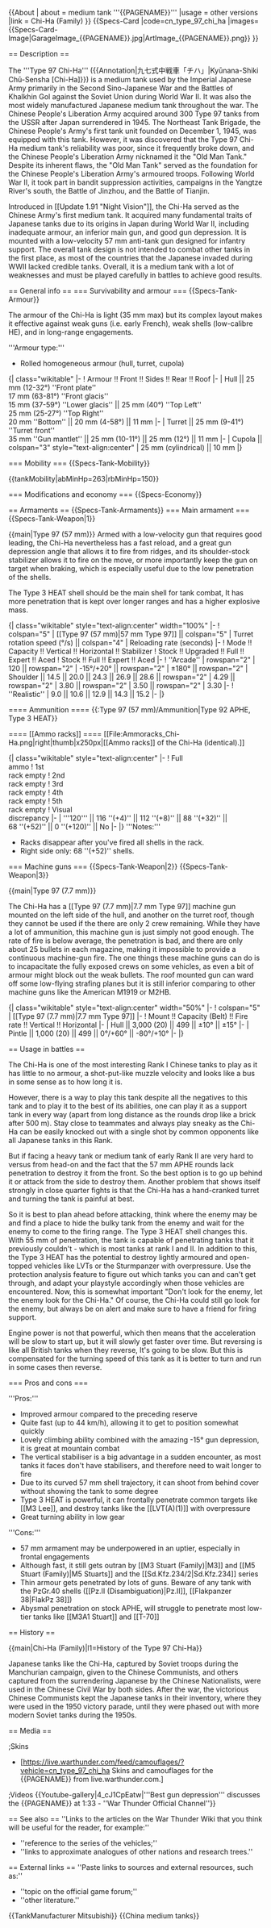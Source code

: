 {{About
| about = medium tank '''{{PAGENAME}}'''
|usage = other versions
|link = Chi-Ha (Family)
}}
{{Specs-Card
|code=cn_type_97_chi_ha
|images={{Specs-Card-Image|GarageImage_{{PAGENAME}}.jpg|ArtImage_{{PAGENAME}}.png}}
}}

== Description ==
<!-- ''In the description, the first part should be about the history of the creation and combat usage of the vehicle, as well as its key features. In the second part, tell the reader about the ground vehicle in the game. Insert a screenshot of the vehicle, so that if the novice player does not remember the vehicle by name, he will immediately understand what kind of vehicle the article is talking about.'' -->
The '''Type 97 Chi-Ha''' ({{Annotation|九七式中戦車「チハ」|Kyūnana-Shiki Chū-Sensha [Chi-Ha]}}) is a medium tank used by the Imperial Japanese Army primarily in the Second Sino-Japanese War and the Battles of Khalkhin Gol against the Soviet Union during World War II. It was also the most widely manufactured Japanese medium tank throughout the war. The Chinese People's Liberation Army acquired around 300 Type 97 tanks from the USSR after Japan surrendered in 1945. The Northeast Tank Brigade, the Chinese People's Army's first tank unit founded on December 1, 1945, was equipped with this tank. However, it was discovered that the Type 97 Chi-Ha medium tank's reliability was poor, since it frequently broke down, and the Chinese People's Liberation Army nicknamed it the "Old Man Tank." Despite its inherent flaws, the "Old Man Tank" served as the foundation for the Chinese People's Liberation Army's armoured troops. Following World War II, it took part in bandit suppression activities, campaigns in the Yangtze River's south, the Battle of Jinzhou, and the Battle of Tianjin.

Introduced in [[Update 1.91 "Night Vision"]], the Chi-Ha served as the Chinese Army's first medium tank. It acquired many fundamental traits of Japanese tanks due to its origins in Japan during World War II, including inadequate armour, an inferior main gun, and good gun depression. It is mounted with a low-velocity 57 mm anti-tank gun designed for infantry support. The overall tank design is not intended to combat other tanks in the first place, as most of the countries that the Japanese invaded during WWII lacked credible tanks. Overall, it is a medium tank with a lot of weaknesses and must be played carefully in battles to achieve good results.

== General info ==
=== Survivability and armour ===
{{Specs-Tank-Armour}}
<!-- ''Describe armour protection. Note the most well protected and key weak areas. Appreciate the layout of modules as well as the number and location of crew members. Is the level of armour protection sufficient, is the placement of modules helpful for survival in combat? If necessary use a visual template to indicate the most secure and weak zones of the armour.'' -->

The armour of the Chi-Ha is light (35 mm max) but its complex layout makes it effective against weak guns (i.e. early French), weak shells (low-calibre HE), and in long-range engagements.

'''Armour type:'''

* Rolled homogeneous armour (hull, turret, cupola)

{| class="wikitable"
|-
! Armour !! Front !! Sides !! Rear !! Roof
|-
| Hull || 25 mm (12-32°) ''Front plate'' <br> 17 mm (63-81°) ''Front glacis'' <br> 15 mm (37-59°) ''Lower glacis'' || 25 mm (40°) ''Top Left'' <br> 25 mm (25-27°) ''Top Right'' <br> 20 mm ''Bottom'' || 20 mm (4-58°) || 11 mm
|-
| Turret || 25 mm (9-41°) ''Turret front'' <br> 35 mm ''Gun mantlet'' || 25 mm (10-11°) || 25 mm (12°) || 11 mm
|-
| Cupola || colspan="3" style="text-align:center" | 25 mm (cylindrical) || 10 mm
|}

=== Mobility ===
{{Specs-Tank-Mobility}}
<!-- ''Write about the mobility of the ground vehicle. Estimate the specific power and manoeuvrability, as well as the maximum speed forwards and backwards.'' -->

{{tankMobility|abMinHp=263|rbMinHp=150}}

=== Modifications and economy ===
{{Specs-Economy}}

== Armaments ==
{{Specs-Tank-Armaments}}
=== Main armament ===
{{Specs-Tank-Weapon|1}}
<!-- ''Give the reader information about the characteristics of the main gun. Assess its effectiveness in a battle based on the reloading speed, ballistics and the power of shells. Do not forget about the flexibility of the fire, that is how quickly the cannon can be aimed at the target, open fire on it and aim at another enemy. Add a link to the main article on the gun: <code><nowiki>{{main|Name of the weapon}}</nowiki></code>. Describe in general terms the ammunition available for the main gun. Give advice on how to use them and how to fill the ammunition storage.'' -->
{{main|Type 97 (57 mm)}}
Armed with a low-velocity gun that requires good leading, the Chi-Ha nevertheless has a fast reload, and a great gun depression angle that allows it to fire from ridges, and its shoulder-stock stabilizer allows it to fire on the move, or more importantly keep the gun on target when braking, which is especially useful due to the low penetration of the shells.

The Type 3 HEAT shell should be the main shell for tank combat, It has more penetration that is kept over longer ranges and has a higher explosive mass.

{| class="wikitable" style="text-align:center" width="100%"
|-
! colspan="5" | [[Type 97 (57 mm)|57 mm Type 97]] || colspan="5" | Turret rotation speed (°/s) || colspan="4" | Reloading rate (seconds)
|-
! Mode !! Capacity !! Vertical !! Horizontal !! Stabilizer
! Stock !! Upgraded !! Full !! Expert !! Aced
! Stock !! Full !! Expert !! Aced
|-
! ''Arcade''
| rowspan="2" | 120 || rowspan="2" | -15°/+20° || rowspan="2" | ±180° || rowspan="2" | Shoulder || 14.5 || 20.0 || 24.3 || 26.9 || 28.6 || rowspan="2" | 4.29 || rowspan="2" | 3.80 || rowspan="2" | 3.50 || rowspan="2" | 3.30
|-
! ''Realistic''
| 9.0 || 10.6 || 12.9 || 14.3 || 15.2
|-
|}

==== Ammunition ====
{{:Type 97 (57 mm)/Ammunition|Type 92 APHE, Type 3 HEAT}}

==== [[Ammo racks]] ====
[[File:Ammoracks_Chi-Ha.png|right|thumb|x250px|[[Ammo racks]] of the Chi-Ha (identical).]]
<!-- '''Last updated: 2.5.0.39''' -->
{| class="wikitable" style="text-align:center"
|-
! Full<br>ammo
! 1st<br>rack empty
! 2nd<br>rack empty
! 3rd<br>rack empty
! 4th<br>rack empty
! 5th<br>rack empty
! Visual<br>discrepancy
|-
| '''120''' || 116&nbsp;''(+4)'' || 112&nbsp;''(+8)'' || 88&nbsp;''(+32)'' || 68&nbsp;''(+52)'' || 0&nbsp;''(+120)'' || No
|-
|}
'''Notes:'''

* Racks disappear after you've fired all shells in the rack.
* Right side only: 68&nbsp;''(+52)'' shells.

=== Machine guns ===
{{Specs-Tank-Weapon|2}}
{{Specs-Tank-Weapon|3}}
<!-- ''Offensive and anti-aircraft machine guns not only allow you to fight some aircraft but also are effective against lightly armoured vehicles. Evaluate machine guns and give recommendations on its use.'' -->
{{main|Type 97 (7.7 mm)}}

The Chi-Ha has a [[Type 97 (7.7 mm)|7.7 mm Type 97]] machine gun mounted on the left side of the hull, and another on the turret roof, though they cannot be used if the there are only 2 crew remaining. While they have a lot of ammunition, this machine gun is just simply not good enough. The rate of fire is below average, the penetration is bad, and there are only about 25 bullets in each magazine, making it impossible to provide a continuous machine-gun fire. The one things these machine guns can do is to incapacitate the fully exposed crews on some vehicles, as even a bit of armour might block out the weak bullets. The roof mounted gun can ward off some low-flying strafing planes but it is still inferior comparing to other machine guns like the American M1919 or M2HB.

{| class="wikitable" style="text-align:center" width="50%"
|-
! colspan="5" | [[Type 97 (7.7 mm)|7.7 mm Type 97]]
|-
! Mount !! Capacity (Belt) !! Fire rate !! Vertical !! Horizontal
|-
| Hull || 3,000 (20) || 499 || ±10° || ±15°
|-
| Pintle || 1,000 (20) || 499 || 0°/+60° || -80°/+10°
|-
|}

== Usage in battles ==
<!-- ''Describe the tactics of playing in the vehicle, the features of using vehicles in the team and advice on tactics. Refrain from creating a "guide" - do not impose a single point of view but instead give the reader food for thought. Describe the most dangerous enemies and give recommendations on fighting them. If necessary, note the specifics of the game in different modes (AB, RB, SB).'' -->
The Chi-Ha is one of the most interesting Rank I Chinese tanks to play as it has little to no armour, a shot-put-like muzzle velocity and looks like a bus in some sense as to how long it is.

However, there is a way to play this tank despite all the negatives to this tank and to play it to the best of its abilities, one can play it as a support tank in every way (apart from long distance as the rounds drop like a brick after 500 m). Stay close to teammates and always play sneaky as the Chi-Ha can be easily knocked out with a single shot by common opponents like all Japanese tanks in this Rank.

But if facing a heavy tank or medium tank of early Rank II are very hard to versus from head-on and the fact that the 57 mm APHE rounds lack penetration to destroy it from the front. So the best option is to go up behind it or attack from the side to destroy them. Another problem that shows itself strongly in close quarter fights is that the Chi-Ha has a hand-cranked turret and turning the tank is painful at best.

So it is best to plan ahead before attacking, think where the enemy may be and find a place to hide the bulky tank from the enemy and wait for the enemy to come to the firing range. The Type 3 HEAT shell changes this. With 55 mm of penetration, the tank is capable of penetrating tanks that it previously couldn't - which is most tanks at rank I and II. In addition to this, the Type 3 HEAT has the potential to destroy lightly armoured and open-topped vehicles like LVTs or the Sturmpanzer with overpressure. Use the protection analysis feature to figure out which tanks you can and can't get through, and adapt your playstyle accordingly when those vehicles are encountered. Now, this is somewhat important "Don't look for the enemy, let the enemy look for the Chi-Ha." Of course, the Chi-Ha could still go look for the enemy, but always be on alert and make sure to have a friend for firing support.

Engine power is not that powerful, which then means that the acceleration will be slow to start up, but it will slowly get faster over time. But reversing is like all British tanks when they reverse, It's going to be slow. But this is compensated for the turning speed of this tank as it is better to turn and run in some cases then reverse.

=== Pros and cons ===
<!-- ''Summarise and briefly evaluate the vehicle in terms of its characteristics and combat effectiveness. Mark its pros and cons in a bulleted list. Try not to use more than 6 points for each of the characteristics. Avoid using categorical definitions such as "bad", "good" and the like - use substitutions with softer forms such as "inadequate" and "effective".'' -->

'''Pros:'''

* Improved armour compared to the preceding reserve
* Quite fast (up to 44 km/h), allowing it to get to position somewhat quickly
* Lovely climbing ability combined with the amazing -15° gun depression, it is great at mountain combat
* The vertical stabiliser is a big advantage in a sudden encounter, as most tanks it faces don't have stabilisers, and therefore need to wait longer to fire
* Due to its curved 57 mm shell trajectory, it can shoot from behind cover without showing the tank to some degree
* Type 3 HEAT is powerful, it can frontally penetrate common targets like [[M3 Lee]], and destroy tanks like the [[LVT(A)(1)]] with overpressure
* Great turning ability in low gear

'''Cons:'''

* 57 mm armament may be underpowered in an uptier, especially in frontal engagements
* Although fast, it still gets outran by [[M3 Stuart (Family)|M3]] and [[M5 Stuart (Family)|M5 Stuarts]] and the [[Sd.Kfz.234/2|Sd.Kfz.234]] series
* Thin armour gets penetrated by lots of guns. Beware of any tank with the PzGr.40 shells ([[Pz.II (Disambiguation)|Pz.II]], [[Flakpanzer 38|FlakPz 38]])
* Abysmal penetration on stock APHE, will struggle to penetrate most low-tier tanks like [[M3A1 Stuart]] and [[T-70]]

== History ==
<!-- ''Describe the history of the creation and combat usage of the vehicle in more detail than in the introduction. If the historical reference turns out to be too long, take it to a separate article, taking a link to the article about the vehicle and adding a block "/History" (example: <nowiki>https://wiki.warthunder.com/(Vehicle-name)/History</nowiki>) and add a link to it here using the <code>main</code> template. Be sure to reference text and sources by using <code><nowiki><ref></ref></nowiki></code>, as well as adding them at the end of the article with <code><nowiki><references /></nowiki></code>. This section may also include the vehicle's dev blog entry (if applicable) and the in-game encyclopedia description (under <code><nowiki>=== In-game description ===</nowiki></code>, also if applicable).'' -->
{{main|Chi-Ha (Family)|l1=History of the Type 97 Chi-Ha}}

Japanese tanks like the Chi-Ha, captured by Soviet troops during the Manchurian campaign, given to the Chinese Communists, and others captured from the surrendering Japanese by the Chinese Nationalists, were used in the Chinese Civil War by both sides. After the war, the victorious Chinese Communists kept the Japanese tanks in their inventory, where they were used in the 1950 victory parade, until they were phased out with more modern Soviet tanks during the 1950s.

== Media ==
<!-- ''Excellent additions to the article would be video guides, screenshots from the game, and photos.'' -->

;Skins

* [https://live.warthunder.com/feed/camouflages/?vehicle=cn_type_97_chi_ha Skins and camouflages for the {{PAGENAME}} from live.warthunder.com.]

;Videos
{{Youtube-gallery|4_cJ1CpEatw|'''Best gun depression'''  discusses the {{PAGENAME}} at 1:33 - ''War Thunder Official Channel''}}

== See also ==
''Links to the articles on the War Thunder Wiki that you think will be useful for the reader, for example:''

* ''reference to the series of the vehicles;''
* ''links to approximate analogues of other nations and research trees.''

== External links ==
''Paste links to sources and external resources, such as:''

* ''topic on the official game forum;''
* ''other literature.''

{{TankManufacturer Mitsubishi}}
{{China medium tanks}}